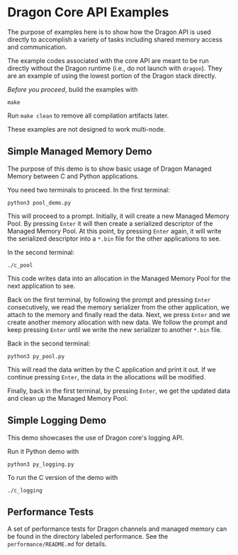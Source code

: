# Dragon Core API Examples

The purpose of examples here is to show how the Dragon API is used directly to accomplish a variety of tasks
including shared memory access and communication.

The example codes associated with the core API are meant to be run directly without the Dragon runtime (i.e.,
do not launch with `dragon`). They are an example of using the lowest portion of the Dragon stack directly.

_Before you proceed_, build the examples with

```
make
```

Run `make clean` to remove all compilation artifacts later.

These examples are not designed to work multi-node.

## Simple Managed Memory Demo

The purpose of this demo is to show basic usage of Dragon Managed Memory between C and Python applications.

You need two terminals to proceed.  In the first terminal:

```
python3 pool_demo.py
```

This will proceed to a prompt.  Initially, it will create a new Managed Memory Pool.  By pressing `Enter` it will then create a serialized descriptor of the Managed Memory Pool.  At this point, by pressing `Enter` again, it will write the serialized descriptor into a `*.bin` file for the other applications to see.

In the second terminal:

```
./c_pool
```

This code writes data into an allocation in the Managed Memory Pool for the next application to see.

Back on the first terminal, by following the prompt and pressing `Enter` consecutively, we read the memory serializer from the other application, we attach to the memory and finally read the data.  Next, we press `Enter` and we create another memory allocation with new data.  We follow the prompt and keep pressing `Enter` until we write the new serializer to another `*.bin` file.

Back in the second terminal:

```
python3 py_pool.py
```

This will read the data written by the C application and print it out.  If we continue pressing `Enter`, the data in the allocations will be modified.

Finally, back in the first terminal, by pressing `Enter`, we get the updated data and clean up the Managed Memory Pool.

## Simple Logging Demo

This demo showcases the use of Dragon core's logging API.

Run it Python demo with

```
python3 py_logging.py
```

To run the C version of the demo with

```
./c_logging
```

## Performance Tests

A set of performance tests for Dragon channels and managed memory can be found in the directory labeled performance. See the `performance/README.md` for details.